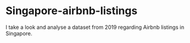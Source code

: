 # Singapore-airbnb-listings
I take a look and analyse a dataset from 2019 regarding Airbnb listings in Singapore.
